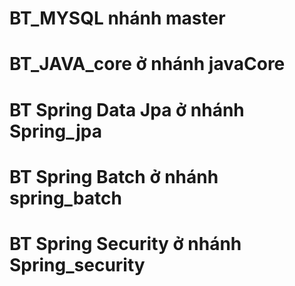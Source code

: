 # BT_MYSQL nhánh master
# BT_JAVA_core ở nhánh javaCore
# BT Spring Data Jpa ở nhánh Spring_jpa
# BT Spring Batch ở nhánh spring_batch
# BT Spring Security ở nhánh Spring_security
